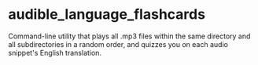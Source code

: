 # audible_language_flashcards
Command-line utility that plays all .mp3 files within the same directory and all subdirectories in a random order, and quizzes you on each audio snippet's English translation.
